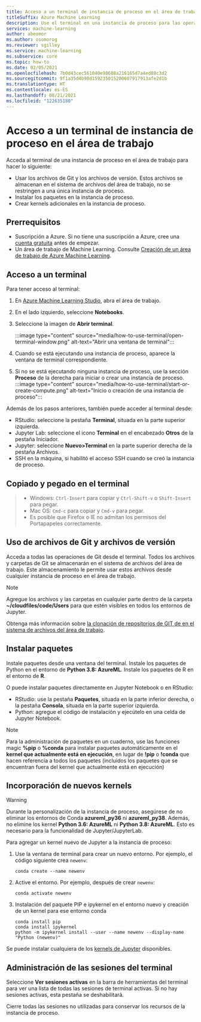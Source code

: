 ```yaml
---
title: Acceso a un terminal de instancia de proceso en el área de trabajo
titleSuffix: Azure Machine Learning
description: Use el terminal en una instancia de proceso para las operaciones de Git, para instalar paquetes y para agregar kernels.
services: machine-learning
author: abeomor
ms.author: osomorog
ms.reviewer: sgilley
ms.service: machine-learning
ms.subservice: core
ms.topic: how-to
ms.date: 02/05/2021
ms.openlocfilehash: 7b0d43cec561040e98688a216165d7a4ed88c3d2
ms.sourcegitcommit: 9f1a35d4b90d159235015200607917913afe2d1b
ms.translationtype: HT
ms.contentlocale: es-ES
ms.lasthandoff: 08/21/2021
ms.locfileid: "122635180"
---
```

# <a name="access-a-compute-instance-terminal-in-your-workspace"></a>Acceso a un terminal de instancia de proceso en el área de trabajo

Acceda al terminal de una instancia de proceso en el área de trabajo para hacer lo siguiente:

* Usar los archivos de Git y los archivos de versión. Estos archivos se almacenan en el sistema de archivos del área de trabajo, no se restringen a una única instancia de proceso.
* Instalar los paquetes en la instancia de proceso.
* Crear kernels adicionales en la instancia de proceso.

## <a name="prerequisites"></a>Prerrequisitos

* Suscripción a Azure. Si no tiene una suscripción a Azure, cree una [cuenta gratuita](https://azure.microsoft.com/free/) antes de empezar.
* Un área de trabajo de Machine Learning. Consulte [Creación de un área de trabajo de Azure Machine Learning](how-to-manage-workspace.md).

## <a name="access-a-terminal"></a>Acceso a un terminal

Para tener acceso al terminal:

1. En [Azure Machine Learning Studio](https://ml.azure.com), abra el área de trabajo.
1. En el lado izquierdo, seleccione **Notebooks**.
1. Seleccione la imagen de **Abrir terminal**.

    :::image type="content" source="media/how-to-use-terminal/open-terminal-window.png" alt-text="Abrir una ventana de terminal":::

1. Cuando se está ejecutando una instancia de proceso, aparece la ventana de terminal correspondiente.
1. Si no se está ejecutando ninguna instancia de proceso, use la sección **Proceso** de la derecha para iniciar o crear una instancia de proceso.
    :::image type="content" source="media/how-to-use-terminal/start-or-create-compute.png" alt-text="Inicio o creación de una instancia de proceso":::

Además de los pasos anteriores, también puede acceder al terminal desde:

* RStudio: seleccione la pestaña **Terminal**, situada en la parte superior izquierda.
* Jupyter Lab:  seleccione el icono **Terminal** en el encabezado **Otros** de la pestaña Iniciador.
* Jupyter:  seleccione **Nuevo>Terminal** en la parte superior derecha de la pestaña Archivos.
* SSH en la máquina, si habilitó el acceso SSH cuando se creó la instancia de proceso.

## <a name="copy-and-paste-in-the-terminal"></a>Copiado y pegado en el terminal

> * Windows: `Ctrl-Insert` para copiar y `Ctrl-Shift-v` o `Shift-Insert` para pegar.
> * Mac OS: `Cmd-c` para copiar y `Cmd-v` para pegar.
> * Es posible que Firefox o IE no admitan los permisos del Portapapeles correctamente.

## <a name="use-files-from-git-and-version-files"></a><a name=git></a> Uso de archivos de Git y archivos de versión

Acceda a todas las operaciones de Git desde el terminal. Todos los archivos y carpetas de Git se almacenarán en el sistema de archivos del área de trabajo. Este almacenamiento le permite usar estos archivos desde cualquier instancia de proceso en el área de trabajo.

> [!NOTE]
> Agregue los archivos y las carpetas en cualquier parte dentro de la carpeta **~/cloudfiles/code/Users** para que estén visibles en todos los entornos de Jupyter.

Obtenga más información sobre [la clonación de repositorios de GIT de en el sistema de archivos del área de trabajo](concept-train-model-git-integration.md#clone-git-repositories-into-your-workspace-file-system).

## <a name="install-packages"></a>Instalar paquetes

 Instale paquetes desde una ventana del terminal. Instale los paquetes de Python en el entorno de **Python 3.8: AzureML**.  Instale los paquetes de R en el entorno de **R**.

O puede instalar paquetes directamente en Jupyter Notebook o en RStudio:

* RStudio: use la pestaña **Paquetes**, situada en la parte inferior derecha, o la pestaña **Consola**, situada en la parte superior izquierda.  
* Python: agregue el código de instalación y ejecútelo en una celda de Jupyter Notebook.

> [!NOTE]
> Para la administración de paquetes en un cuaderno, use las funciones magic **%pip** o **%conda** para instalar paquetes automáticamente en el **kernel que actualmente está en ejecución**, en lugar de **!pip** o **!conda** que hacen referencia a todos los paquetes (incluidos los paquetes que se encuentran fuera del kernel que actualmente está en ejecución)

## <a name="add-new-kernels"></a>Incorporación de nuevos kernels

> [!WARNING]
>  Durante la personalización de la instancia de proceso, asegúrese de no eliminar los entornos de Conda **azureml_py36** ni **azureml_py38**.  Además, no elimine los kernel **Python 3.6: AzureML** ni **Python 3.8: AzureML**. Esto es necesario para la funcionalidad de Jupyter/JupyterLab.

Para agregar un kernel nuevo de Jupyter a la instancia de proceso:

1. Use la ventana de terminal para crear un nuevo entorno.  Por ejemplo, el código siguiente crea `newenv`:

    ```shell
    conda create --name newenv
    ```

1. Active el entorno.  Por ejemplo, después de crear `newenv`:

    ```shell
    conda activate newenv
    ```

1. Instalación del paquete PIP e ipykernel en el entorno nuevo y creación de un kernel para ese entorno conda

    ```shell
    conda install pip
    conda install ipykernel
    python -m ipykernel install --user --name newenv --display-name "Python (newenv)"
    ```

Se puede instalar cualquiera de los [kernels de Jupyter](https://github.com/jupyter/jupyter/wiki/Jupyter-kernels) disponibles.

## <a name="manage-terminal-sessions"></a>Administración de las sesiones del terminal

 Seleccione **Ver sesiones activas** en la barra de herramientas del terminal para ver una lista de todas las sesiones de terminal activas. Si no hay sesiones activas, esta pestaña se deshabilitará.

Cierre todas las sesiones no utilizadas para conservar los recursos de la instancia de proceso.
